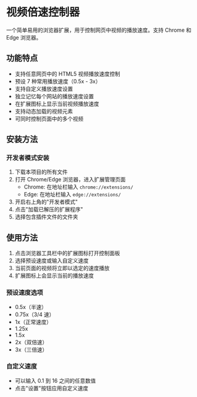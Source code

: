 # 视频倍速控制器

一个简单易用的浏览器扩展，用于控制网页中视频的播放速度。支持 Chrome 和 Edge 浏览器。

## 功能特点

- 支持任意网页中的 HTML5 视频播放速度控制
- 预设 7 种常用播放速度（0.5x - 3x）
- 支持自定义播放速度设置
- 独立记忆每个网站的播放速度设置
- 在扩展图标上显示当前视频播放速度
- 支持动态加载的视频元素
- 可同时控制页面中的多个视频

## 安装方法

### 开发者模式安装

1. 下载本项目的所有文件
2. 打开 Chrome/Edge 浏览器，进入扩展管理页面
   - Chrome: 在地址栏输入 `chrome://extensions/`
   - Edge: 在地址栏输入 `edge://extensions/`
3. 开启右上角的"开发者模式"
4. 点击"加载已解压的扩展程序"
5. 选择包含插件文件的文件夹

## 使用方法

1. 点击浏览器工具栏中的扩展图标打开控制面板
2. 选择预设速度或输入自定义速度
3. 当前页面的视频将立即以选定的速度播放
4. 扩展图标上会显示当前的播放速度

### 预设速度选项

- 0.5x（半速）
- 0.75x（3/4 速）
- 1x（正常速度）
- 1.25x
- 1.5x
- 2x（双倍速）
- 3x（三倍速）

### 自定义速度

- 可以输入 0.1 到 16 之间的任意数值
- 点击"设置"按钮应用自定义速度
